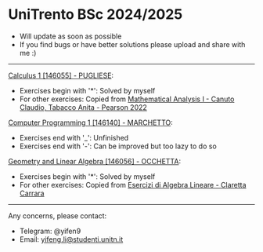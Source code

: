 # UniTrento BSc 2024/2025

- Will update as soon as possible
- If you find bugs or have better solutions please upload and share with me :)

---

[Calculus 1 [146055] - PUGLIESE](https://didatticaonline.unitn.it/dol/course/view.php?id=39114):
- Exercises begin with '*': Solved by myself
- For other exercises: Copied from [Mathematical Analysis I - Canuto Claudio, Tabacco Anita - Pearson 2022](https://archive.org/details/analisi-matematica-1-canuto-tabacco)

[Computer Programming 1 [146140] - MARCHETTO](https://didatticaonline.unitn.it/dol/course/view.php?id=39259):
- Exercises end with '_': Unfinished
- Exercises end with '-': Can be improved but too lazy to do so

[Geometry and Linear Algebra [146056] - OCCHETTA](https://didatticaonline.unitn.it/dol/course/view.php?id=39175):
- Exercises begin with '*': Solved by myself
- For other exercises: Copied from [Esercizi di Algebra Lineare - Claretta Carrara](https://www.science.unitn.it/~fontanar/downloads/carrara.pdf)

---

Any concerns, please contact:
- Telegram: @yifen9
- Email: yifeng.li@studenti.unitn.it
